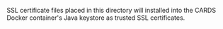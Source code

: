 SSL certificate files placed in this directory will installed into the
CARDS Docker container's Java keystore as trusted SSL certificates.
